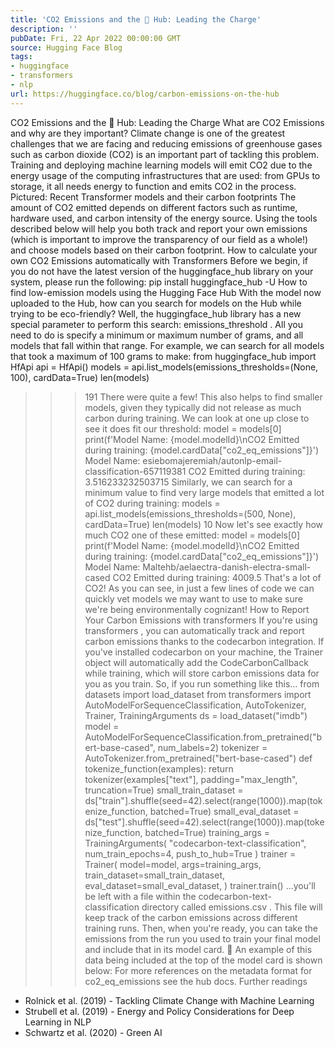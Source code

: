 ```yaml
---
title: 'CO2 Emissions and the 🤗 Hub: Leading the Charge'
description: ''
pubDate: Fri, 22 Apr 2022 00:00:00 GMT
source: Hugging Face Blog
tags:
- huggingface
- transformers
- nlp
url: https://huggingface.co/blog/carbon-emissions-on-the-hub
---
```


CO2 Emissions and the 🤗 Hub: Leading the Charge
What are CO2 Emissions and why are they important?
Climate change is one of the greatest challenges that we are facing and reducing emissions of greenhouse gases such as carbon dioxide (CO2) is an important part of tackling this problem.
Training and deploying machine learning models will emit CO2 due to the energy usage of the computing infrastructures that are used: from GPUs to storage, it all needs energy to function and emits CO2 in the process.
Pictured: Recent Transformer models and their carbon footprints
The amount of CO2 emitted depends on different factors such as runtime, hardware used, and carbon intensity of the energy source.
Using the tools described below will help you both track and report your own emissions (which is important to improve the transparency of our field as a whole!) and choose models based on their carbon footprint.
How to calculate your own CO2 Emissions automatically with Transformers
Before we begin, if you do not have the latest version of the huggingface_hub
library on your system, please run the following:
pip install huggingface_hub -U
How to find low-emission models using the Hugging Face Hub
With the model now uploaded to the Hub, how can you search for models on the Hub while trying to be eco-friendly? Well, the huggingface_hub
library has a new special parameter to perform this search: emissions_threshold
. All you need to do is specify a minimum or maximum number of grams, and all models that fall within that range.
For example, we can search for all models that took a maximum of 100 grams to make:
from huggingface_hub import HfApi
api = HfApi()
models = api.list_models(emissions_thresholds=(None, 100), cardData=True)
len(models)
>>> 191
There were quite a few! This also helps to find smaller models, given they typically did not release as much carbon during training.
We can look at one up close to see it does fit our threshold:
model = models[0]
print(f'Model Name: {model.modelId}\nCO2 Emitted during training: {model.cardData["co2_eq_emissions"]}')
>>> Model Name: esiebomajeremiah/autonlp-email-classification-657119381
CO2 Emitted during training: 3.516233232503715
Similarly, we can search for a minimum value to find very large models that emitted a lot of CO2 during training:
models = api.list_models(emissions_thresholds=(500, None), cardData=True)
len(models)
>>> 10
Now let's see exactly how much CO2 one of these emitted:
model = models[0]
print(f'Model Name: {model.modelId}\nCO2 Emitted during training: {model.cardData["co2_eq_emissions"]}')
>>> Model Name: Maltehb/aelaectra-danish-electra-small-cased
CO2 Emitted during training: 4009.5
That's a lot of CO2!
As you can see, in just a few lines of code we can quickly vet models we may want to use to make sure we're being environmentally cognizant!
How to Report Your Carbon Emissions with transformers
If you're using transformers
, you can automatically track and report carbon emissions thanks to the codecarbon
integration. If you've installed codecarbon
on your machine, the Trainer
object will automatically add the CodeCarbonCallback
while training, which will store carbon emissions data for you as you train.
So, if you run something like this...
from datasets import load_dataset
from transformers import AutoModelForSequenceClassification, AutoTokenizer, Trainer, TrainingArguments
ds = load_dataset("imdb")
model = AutoModelForSequenceClassification.from_pretrained("bert-base-cased", num_labels=2)
tokenizer = AutoTokenizer.from_pretrained("bert-base-cased")
def tokenize_function(examples):
return tokenizer(examples["text"], padding="max_length", truncation=True)
small_train_dataset = ds["train"].shuffle(seed=42).select(range(1000)).map(tokenize_function, batched=True)
small_eval_dataset = ds["test"].shuffle(seed=42).select(range(1000)).map(tokenize_function, batched=True)
training_args = TrainingArguments(
"codecarbon-text-classification",
num_train_epochs=4,
push_to_hub=True
)
trainer = Trainer(
model=model,
args=training_args,
train_dataset=small_train_dataset,
eval_dataset=small_eval_dataset,
)
trainer.train()
...you'll be left with a file within the codecarbon-text-classification
directory called emissions.csv
. This file will keep track of the carbon emissions across different training runs. Then, when you're ready, you can take the emissions from the run you used to train your final model and include that in its model card. 📝
An example of this data being included at the top of the model card is shown below:
For more references on the metadata format for co2_eq_emissions
see the hub docs.
Further readings
- Rolnick et al. (2019) - Tackling Climate Change with Machine Learning
- Strubell et al. (2019) - Energy and Policy Considerations for Deep Learning in NLP
- Schwartz et al. (2020) - Green AI